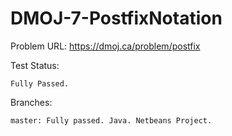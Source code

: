 # DMOJ-7-PostfixNotation

Problem URL:
    https://dmoj.ca/problem/postfix
    
Test Status:

    Fully Passed.
    
Branches:

    master: Fully passed. Java. Netbeans Project.
